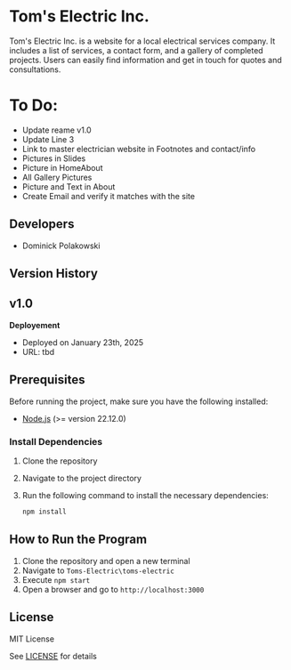 # Tom's Electric Inc. 

Tom's Electric Inc. is a website for a local electrical services company. It includes a list of services, a contact form, and a gallery of completed projects. Users can easily find information and get in touch for quotes and consultations. 

# To Do: 
- Update reame v1.0 
- Update Line 3 
- Link to master electrician website in Footnotes and contact/info
- Pictures in Slides 
- Picture in HomeAbout 
- All Gallery Pictures 
- Picture and Text in About 
- Create Email and verify it matches with the site 

## Developers 

- Dominick Polakowski 

## Version History 

## **v1.0** 

**Deployement** 

- Deployed on January 23th, 2025 
- URL: tbd 

## Prerequisites

Before running the project, make sure you have the following installed:

- [Node.js](https://nodejs.org/) (>= version 22.12.0)

### Install Dependencies

1. Clone the repository 
2. Navigate to the project directory 
3. Run the following command to install the necessary dependencies:

   ```bash
   npm install
   ```

## How to Run the Program 

1. Clone the repository and open a new terminal 
2. Navigate to `Toms-Electric\toms-electric` 
3. Execute `npm start`
6. Open a browser and go to `http://localhost:3000` 

## License

MIT License

See [LICENSE](LICENSE) for details 